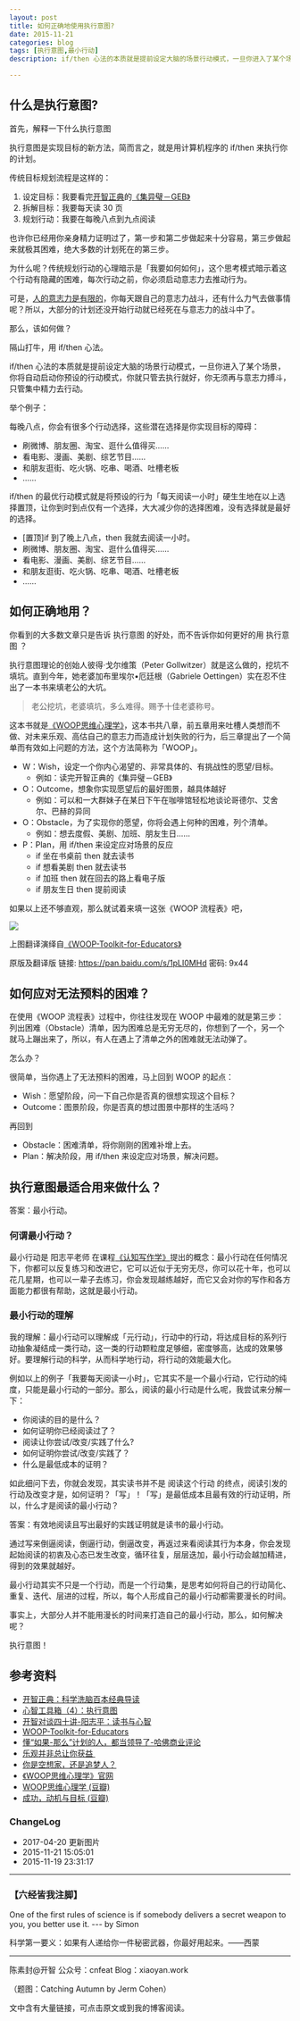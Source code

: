 ```yaml
---
layout: post
title: 如何正确地使用执行意图?
date: 2015-11-21
categories: blog
tags: [执行意图,最小行动]
description: if/then 心法的本质就是提前设定大脑的场景行动模式，一旦你进入了某个场景，你将自动启动你预设的行动模式，你就只管去执行就好，你无须再与意志力搏斗，只管集中精力去行动。

---
```


## 什么是执行意图?

首先，解释一下什么执行意图

执行意图是实现目标的新方法，简而言之，就是用计算机程序的 if/then 来执行你的计划。

传统目标规划流程是这样的：

1. 设定目标：我要看完[开智正典](https://www.douban.com/doulist/41691053/)的[《集异璧－GEB》](https://book.douban.com/subject/1291204/)
2. 拆解目标：我要每天读 30 页
3. 规划行动：我要在每晚八点到九点阅读

也许你已经用你亲身精力证明过了，第一步和第二步做起来十分容易，第三步做起来就极其困难，绝大多数的计划死在的第三步。

为什么呢？传统规划行动的心理暗示是「我要如何如何」，这个思考模式暗示着这个行动有隐藏的困难，每次行动之前，你必须启动意志力去推动行为。

可是，[人的意志力是有限的](http://book.douban.com/subject/22994632/)，你每天跟自己的意志力战斗，还有什么力气去做事情呢？所以，大部分的计划还没开始行动就已经死在与意志力的战斗中了。

那么，该如何做？

隔山打牛，用 if/then 心法。

if/then 心法的本质就是提前设定大脑的场景行动模式，一旦你进入了某个场景，你将自动启动你预设的行动模式，你就只管去执行就好，你无须再与意志力搏斗，只管集中精力去行动。

举个例子：

每晚八点，你会有很多个行动选择，这些潜在选择是你实现目标的障碍：

- 刷微博、朋友圈、淘宝、逛什么值得买……
- 看电影、漫画、美剧、综艺节目……
- 和朋友逛街、吃火锅、吃串、喝酒、吐槽老板
- ……

if/then 的最优行动模式就是将预设的行为「每天阅读一小时」硬生生地在以上选择置顶，让你到时到点仅有一个选择，大大减少你的选择困难，没有选择就是最好的选择。

- [置顶]if 到了晚上八点，then 我就去阅读一小时。
- 刷微博、朋友圈、淘宝、逛什么值得买……
- 看电影、漫画、美剧、综艺节目……
- 和朋友逛街、吃火锅、吃串、喝酒、吐槽老板
- ……

## 如何正确地用？

你看到的大多数文章只是告诉 执行意图 的好处，而不告诉你如何更好的用 执行意图 ？

执行意图理论的创始人彼得·戈尔维策（Peter Gollwitzer）就是这么做的，挖坑不填坑。直到今年，她老婆加布里埃尔•厄廷根（Gabriele Oettingen）实在忍不住出了一本书来填老公的大坑。

>老公挖坑，老婆填坑，多么难得。赐予十佳老婆称号。

这本书就是[《WOOP思维心理学》](https://book.douban.com/subject/26616951/)，这本书共八章，前五章用来吐槽人类想而不做、对未来乐观、高估自己的意志力而造成计划失败的行为，后三章提出了一个简单而有效如上问题的方法，这个方法简称为「WOOP」。

-  W：Wish，设定一个你内心渴望的、非常具体的、有挑战性的愿望/目标。
	+ 例如：读完开智正典的《集异璧－GEB》
-  O：Outcome，想象你实现愿望后的最好图景，越具体越好
	+ 例如：可以和一大群妹子在某日下午在咖啡馆轻松地谈论哥德尔、艾舍尔、巴赫的异同
- O：Obstacle，为了实现你的愿望，你将会遇上何种的困难，列个清单。
	+ 例如：想去度假、美剧、加班、朋友生日……
-  P：Plan，用 if/then 来设定应对场景的反应
	+ if 坐在书桌前 then 就去读书
	+ if 想看美剧 then 就去读书
	+ if 加班 then 就在回去的路上看电子版
	+ if 朋友生日 then 提前阅读

如果以上还不够直观，那么就试着来填一这张《WOOP 流程表》吧，



![](http://openmindclub.qiniudn.com/omt/WOOP-Toolkit-for-Educators-cn.jpg)


上图翻译演绎自[《WOOP-Toolkit-for-Educators》](https://cdn.characterlab.org/assets/WOOP/Toolkit/for/Educators/3398204c4454790514a0eefa234b896f9307a61872e6395f06067a7cfa8523ea.pdf)

原版及翻译版 链接: https://pan.baidu.com/s/1pLI0MHd 密码: 9x44


## 如何应对无法预料的困难？

在使用《WOOP 流程表》过程中，你往往发现在 WOOP 中最难的就是第三步：列出困难（Obstacle）清单，因为困难总是无穷无尽的，你想到了一个，另一个就马上蹦出来了，所以，有人在遇上了清单之外的困难就无法动弹了。

怎么办？

很简单，当你遇上了无法预料的困难，马上回到 WOOP 的起点：

- Wish：愿望阶段，问一下自己你是否真的很想实现这个目标？
- Outcome：图景阶段，你是否真的想过图景中那样的生活吗？

再回到

- Obstacle：困难清单，将你刚刚的困难补增上去。
- Plan：解决阶段，用 if/then 来设定应对场景，解决问题。

## 执行意图最适合用来做什么？

答案：最小行动。

### 何谓最小行动？

最小行动是 阳志平老师 在课程[《认知写作学》](http://www.eopenmind.com/iomooc/writer.html)提出的概念：最小行动在任何情况下，你都可以反复练习和改进它，它可以近似于无穷无尽，你可以花十年，也可以花几星期，也可以一辈子去练习，你会发现越练越好，而它又会对你的写作和各方面能力都很有帮助，这就是最小行动。

### 最小行动的理解

我的理解：最小行动可以理解成「元行动」，行动中的行动，将达成目标的系列行动抽象凝结成一类行动，这一类的行动颗粒度足够细，密度够高，达成的效果够好。要理解行动的科学，从而科学地行动，将行动的效能最大化。

例如以上的例子「我要每天阅读一小时」，它其实不是一个最小行动，它行动的纯度，只能是最小行动的一部分。那么，阅读的最小行动是什么呢，我尝试来分解一下：

- 你阅读的目的是什么？
- 如何证明你已经阅读过了？
- 阅读让你尝试/改变/实践了什么?
- 如何证明你尝试/改变/实践了？
- 什么是最低成本的证明？

如此细问下去，你就会发现，其实读书并不是 阅读这个行动 的终点，阅读引发的行动及改变才是，如何证明？「写」！「写」是最低成本且最有效的行动证明，所以，什么才是阅读的最小行动？

答案：有效地阅读且写出最好的实践证明就是读书的最小行动。

通过写来倒逼阅读，倒逼行动，倒逼改变，再返过来看阅读其行为本身，你会发现起始阅读的初衷及心态已发生改变，循环往复，层层迭加，最小行动会越加精进，得到的效果就越好。

最小行动其实不只是一个行动，而是一个行动集，是思考如何将自己的行动简化、重复、迭代、层进的过程，所以，每个人形成自己的最小行动都需要漫长的时间。

事实上，大部分人并不能用漫长的时间来打造自己的最小行动，那么，如何解决呢？

执行意图！



## 参考资料

- [开智正典：科学洗脑百本经典导读](https://www.douban.com/doulist/41691053/)
- [心智工具箱（4）：执行意图 ](http://www.yangzhiping.com/psy/implementation/intentions.html)
- [开智对谈四十讲-阳志平：读书与心智](http://t.cn/Rymr95g)
- [WOOP-Toolkit-for-Educators](https://cdn.characterlab.org/assets/WOOP/Toolkit/for/Educators/3398204c4454790514a0eefa234b896f9307a61872e6395f06067a7cfa8523ea.pdf)
- [懂“如果-那么”计划的人，都当领导了-哈佛商业评论](http://www.hbrchina.org/2015-10-27/3527.html)
- [乐观并非总让你获益 ](http://mp.weixin.qq.com/s?__biz=MzA3Mjk0MTcyNg==&mid=400304213&idx=1&sn=c489fa4088f6d0fce4e52883b3dc231b&3rd=MzA3MDU4NTYzMw==&scene=6#rd)
- [你是空想家，还是追梦人？](http://songshuhui.net/archives/92324)
- [《WOOP思维心理学》官网](http://www.woopmylife.org/)
- [WOOP思维心理学 (豆瓣)](https://book.douban.com/subject/26616951/)
- [成功，动机与目标 (豆瓣)](http://book.douban.com/subject/22994632/)


### ChangeLog
 
- 2017-04-20 更新图片
- 2015-11-21 15:05:01
- 2015-11-19 23:31:17



----

### **【六经皆我注脚】**

One of the first rules of science is if somebody delivers a secret weapon to you, you better use it. --- by Simon

科学第一要义：如果有人递给你一件秘密武器，你最好用起来。——西蒙

----

陈素封@开智
公众号：cnfeat
Blog：xiaoyan.work

（题图：Catching Autumn by Jerm Cohen）

文中含有大量链接，可点击原文或到我的博客阅读。
